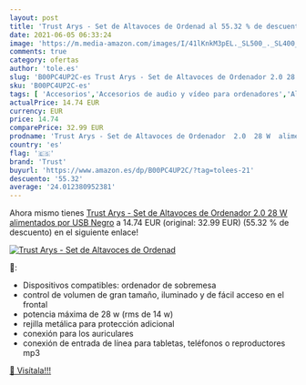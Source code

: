 ```yaml
---
layout: post
title: 'Trust Arys - Set de Altavoces de Ordenad al 55.32 % de descuento'
date: 2021-06-05 06:33:24
image: 'https://m.media-amazon.com/images/I/41lKnkM3pEL._SL500_._SL400_.jpg'
comments: true
category: ofertas
author: 'tole.es'
slug: 'B00PC4UP2C-es Trust Arys - Set de Altavoces de Ordenador 2.0 28 W...'
sku: 'B00PC4UP2C-es'
tags: [ 'Accesorios','Accesorios de audio y vídeo para ordenadores','Altavoces de ordenador','Informática','ordenador','trust', ]
actualPrice: 14.74 EUR
currency: EUR
price: 14.74
comparePrice: 32.99 EUR
prodname: 'Trust Arys - Set de Altavoces de Ordenador  2.0  28 W  alimentados por USB   Negro'
country: 'es'
flag: '🇪🇸'
brand: 'Trust'
buyurl: 'https://www.amazon.es/dp/B00PC4UP2C/?tag=tolees-21'
descuento: '55.32'
average: '24.012380952381'
---
```


Ahora mismo tienes [Trust Arys - Set de Altavoces de Ordenador  2.0  28 W  alimentados por USB   Negro](https://www.amazon.es/dp/B00PC4UP2C/?tag=tolees-21) a 14.74 EUR (original: 32.99 EUR) (55.32 %  de descuento) en el siguiente enlace!

[![Trust Arys - Set de Altavoces de Ordenad](https://m.media-amazon.com/images/I/41lKnkM3pEL._SL500_._SL400_.jpg)](https://www.amazon.es/dp/B00PC4UP2C/?tag=tolees-21)

🔎:

- Dispositivos compatibles: ordenador de sobremesa
- control de volumen de gran tamaño, iluminado y de fácil acceso en el frontal
- potencia máxima de 28 w (rms de 14 w)
- rejilla metálica para protección adicional
- conexión para los auriculares
- conexión de entrada de línea para tabletas, teléfonos o reproductores mp3

[🛒 Visítala!!!](https://www.amazon.es/dp/B00PC4UP2C/?tag=tolees-21)
